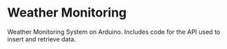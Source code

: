 # Weather Monitoring

Weather Monitoring System on Arduino. Includes code for the API used to insert and retrieve data.
